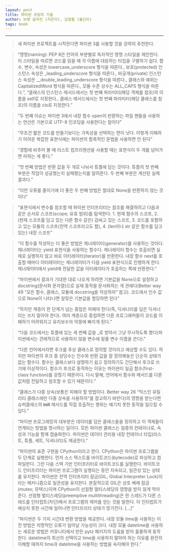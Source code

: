 ```yaml
---
layout: post
title: 파이썬 코딩의 기술
author: 브렛 슬라킨 (지은이), 김형철 (옮긴이)
tags: book
---
```


----

> 새 파이썬 프로젝트를 시작한다면 파이썬 3를 사용할 것을 강력히 추천한다.

> “명명(naming): PEP 8은 언어의 부분별로 독자적인 명명 스타일을 제안한다. 이 스타일을 따르면 코드를 읽을 때 각 이름에 대응하는 타입을 구별하기 쉽다. 함수, 변수, 속성은 lowercase_underscore 형식을 따른다., 보호(protected) 인스턴스 속성은 _leading_underscore 형식을 따른다., 비공개(private) 인스턴스 속성은 __double_leading_underscore 형식을 따른다., 클래스와 예외는 CapitalizedWord 형식을 따른다., 모듈 수준 상수는 ALL_CAPS 형식을 따른다.”, “클래스의 인스턴스 메서드에서는 첫 번째 파라미터(해당 객체를 참조)의 이름을 self로 지정한다., 클래스 메서드에서는 첫 번째 파라미터(해당 클래스를 참조)의 이름을 cls로 지정한다.”

> “두 번째 이슈는 파이썬 3에서 내장 함수 open이 반환하는 파일 핸들을 사용하는 연산은 기본으로 UTF-8 인코딩을 사용한다는 점이다”

> “무조건 짧은 코드를 만들기보다는 가독성을 선택하는 편이 낫다. 이렇게 이해하기 어려운 복잡한 표현식에는 파이썬의 함축적인 문법을 사용하면 안 된다”

> “경험에 비추어 볼 때 리스트 컴프리헨션을 사용할 때는 표현식이 두 개를 넘어가면 피하는 게 좋다.”

> “첫 번째 방법은 반환 값을 두 개로 나눠서 튜플에 담는 것이다. 튜플의 첫 번째 부분은 작업이 성공했는지 실패했는지를 알려준다. 두 번째 부분은 계산된 실제 결과다.”

> “이런 오류를 줄이기에 더 좋은 두 번째 방법은 절대로 None을 반환하지 않는 것이다”

> “표현식에서 변수를 참조할 때 파이썬 인터프리터는 참조를 해결하려고 다음과 같은 순서로 스코프(scope; 유효 범위)를 탐색한다. 1. 현재 함수의 스코프, 2. (현재 스코프를 담고 있는 다른 함수 같은) 감싸고 있는 스코프, 3. 코드를 포함하고 있는 모듈의 스코프(전역 스코프라고도 함), 4. (len이나 str 같은 함수를 담고 있는) 내장 스코프”

> “이 함수를 작성하는 더 좋은 방법은 제너레이터(generator)를 사용하는 것이다. 제너레이터는 yield 표현식을 사용하는 함수다. 제너레이터 함수는 호출되면 실제로 실행하지 않고 바로 이터레이터(iterator)를 반환한다. 내장 함수 next를 호출할 때마다 이터레이터는 제너레이터가 다음 yield 표현식으로 진행하게 한다. 제너레이터에서 yield에 전달한 값을 이터레이터가 호출하는 쪽에 반환한다.”

> “파이썬에서 결과가 기대한 대로 나오게 하려면 기본값을 None으로 설정하고 docstring(문서화 문자열)으로 실제 동작을 문서화하는 게 관례다(Better way 49 “모든 함수, 클래스, 모듈에 docstring을 작성하자” 참고). 코드에서 인수 값으로 None이 나타나면 알맞은 기본값을 할당하면 된다”

> “하지만 계층이 한 단계가 넘는 중첩은 피해야 한다(즉, 딕셔너리를 담은 딕셔너리는 쓰지 말아야 한다). 여러 계층으로 중첩하면 다른 프로그래머들이 코드를 이해하기 어려워지고 유지보수의 악몽에 빠지게 된다.”

> “다음 코드에서는 튜플에 있는 세 번째 값을 _로 받아서 그냥 무시하도록 했다(파이썬에서는 관례적으로 사용하지 않을 변수에 밑줄 변수 이름을 쓴다).”

> “다른 언어에서라면 후크를 추상 클래스로 정의할 것이라고 예상할 수도 있다. 하지만 파이썬의 후크 중 상당수는 인수와 반환 값을 잘 정의해놓은 단순히 상태가 없는 함수다. 함수는 클래스보다 설명하기 쉽고 정의하기도 간단해서 후크로 쓰기에 이상적이다. 함수가 후크로 동작하는 이유는 파이썬이 일급 함수(first-class function)를 갖췄기 때문이다. 다시 말해, 언어에서 함수와 메서드를 다른 값처럼 전달하고 참조할 수 있기 때문이다.”

> “클래스가 다중 상속(보통은 피해야 할 방법이다. Better way 26 “믹스인 유틸리티 클래스에만 다중 상속을 사용하자"를 참고하기 바란다)의 영향을 받는다면 슈퍼클래스의 __init__ 메서드를 직접 호출하는 행위는 예기치 못한 동작을 일으킬 수 있다.”

> “파이썬 프로그래밍의 대부분은 데이터를 담은 클래스들을 정의하고 이 객체들이 연계되는 방법을 명시하는 일이다. 모든 파이썬 클래스는 일종의 컨테이너로, 속성과 기능을 함께 캡슐화한다. 파이썬은 데이터 관리용 내장 컨테이너 타입(리스트, 튜플, 세트, 딕셔너리)도 제공한다.”

> “파이썬의 표준 구현을 CPython이라고 한다. CPython은 파이썬 프로그램을 두 단계로 실행한다. 먼저 소스 텍스트를 바이트코드(bytecode)로 파싱하고 컴파일한다. 그런 다음 스택 기반 인터프리터로 바이트코드를 실행한다. 바이트코드 인터프리터는 파이썬 프로그램이 실행되는 동안 지속되고, 일관성 있는 상태를 유지한다. 파이썬은 전역 인터프리터 잠금(GIL, Global Interpreter Lock)이라는 메커니즘으로 일관성을 유지한다. 본질적으로 GIL은 상호 배제 잠금(mutex; 뮤텍스)이며 CPython이 선점형 멀티스레딩의 영향을 받지 않게 막아준다. 선점형 멀티스레딩(preemptive multithreading)은 한 스레드가 다른 스레드를 인터럽트(차단)해서 프로그램의 제어를 얻는 것을 말한다. 이 인터럽트가 예상치 못한 시간에 일어나면 인터프리터 상태가 망가진다. [...]”

> “파이썬은 두 가지 시간대 변환 방법을 제공한다. 내장 모듈 time을 사용하는 이전 방법은 치명적인 오류가 일어날 가능성이 크다. 내장 모듈 datetime을 사용하는 새로운 방법은 커뮤니티에서 만든 pytz 패키지의 도움을 받아 훌륭하게 동작한다. datetime이 최선의 선택이고 time을 사용하지 말아야 하는 이유를 완전히 이해할 때까지 time과 datetime을 사용하는 방법을 숙지해야 한다.”

